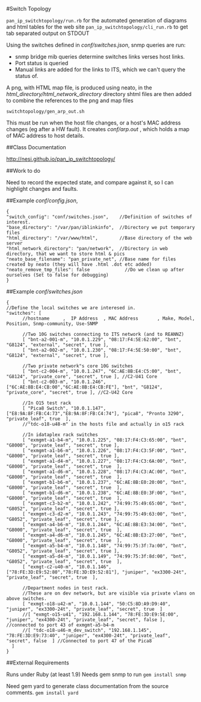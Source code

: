 #Switch Topology

`pan_ip_switchtopology/run.rb` for the automated generation of diagrams and html tables for the web site
`pan_ip_switchtopology/cli_run.rb` to get tab separated output on STDOUT

Using the switches defined in *conf/switches.json*, snmp queries are run:
* snmp bridge mib queries determine switches links verses host links.
* Port status is queried
* Manual links are added for the links to ITS, which we can't query the status of.

A png, with HTML map file, is produced using neato, in the *html_directory/html_network_directory* directory
shtml files are then added to combine the references to the png and map files

`switchtopology/gen_arp_out.sh`

This must be run when the host file changes, or a host's MAC address changes (eg after a HW fault).
It creates *conf/arp.out* , which holds a map of MAC address to host details.

##Class Documentation

http://nesi.github.io/pan_ip_switchtopology/

##Work to do

Need to record the expected state, and compare against it, so I can highlight changes and faults.

##Example *conf/config.json*, 
```
{
"switch_config": "conf/switches.json",    //Definition of switches of interest.
"base_directory": "/var/pan/iblinkinfo",  //Directory we put temporary files
"html_directory": "/var/www/html",        //Base directory of the web server
"html_network_directory": "pan/network",  //Directory in web directory, that we want to store html & pics
"neato_base_filename": "pan_private_net", //Base name for files created by neato (they will have .html .dot etc added)
"neato_remove_tmp_files": false             //Do we clean up after ourselves (Set to false for debugging)
}
```

##Example *conf/switches.json*
```
{
//Define the local switches we are interesed in.
"switches": [ 
	  //hostname     ,  IP Address  , MAC Address       , Make, Model,  Position, Snmp-community, Use-SNMP

	  //Two 10G switches connecting to ITS network (and to REANNZ)
	  [ "bnt-a2-001-m", "10.0.1.229", "08:17:F4:5E:62:00", "bnt", "G8124", "external", "secret", true ], 
	  [ "bnt-a2-002-m", "10.0.1.230", "08:17:F4:5E:50:00", "bnt", "G8124", "external", "secret", true ], 

	  //Two private network"s core 10G switches
	  [ "bnt-c2-004-m", "10.0.1.247", "6C:AE:8B:E4:C5:00", "bnt", "G8124", "private_core", "secret", true ], //C2-U41 Core
	  [ "bnt-c2-003-m", "10.0.1.246", ["6C:AE:8B:E4:CB:00","6C:AE:8B:E4:CB:FE"], "bnt", "G8124", "private_core", "secret", true ], //C2-U42 Core

	  //In O15 test rack
	  [ "Pica8 Switch", "10.0.1.147", ["E8:9A:8F:FB:C4:73","E8:9A:8F:FB:C4:74"], "pica8", "Pronto 3290", "private_leaf", true  ],
	  //"tdc-o18-u48-m" in the hosts file and actually in o15 rack

	  //In idataplex rack switches
	  [ "exmgmt-a1-b4-m", "10.0.1.225", "08:17:F4:C3:65:00", "bnt", "G8000", "private_leaf", "secret", true ],
	  [ "exmgmt-a1-b6-m", "10.0.1.226", "08:17:F4:C3:5F:00", "bnt", "G8000", "private_leaf", "secret", true ],
	  [ "exmgmt-a1-d4-m", "10.0.1.227", "08:17:F4:C3:6A:00", "bnt", "G8000", "private_leaf", "secret", true  ],
	  [ "exmgmt-a1-d6-m", "10.0.1.228", "08:17:F4:C3:AC:00", "bnt", "G8000", "private_leaf", "secret", true  ],
	  [ "exmgmt-b1-b6-m", "10.0.1.237", "6C:AE:8B:E0:20:00", "bnt", "G8000", "private_leaf", "secret", true  ],
	  [ "exmgmt-b1-d6-m", "10.0.1.238", "6C:AE:8B:E0:3F:00", "bnt", "G8000", "private_leaf", "secret", true  ],
	  [ "exmgmt-c3-b2-m", "10.0.1.242", "74:99:75:49:65:00", "bnt", "G8052", "private_leaf", "secret", true ],
	  [ "exmgmt-c3-d2-m", "10.0.1.243", "74:99:75:49:63:00", "bnt", "G8052", "private_leaf", "secret", true ],
	  [ "exmgmt-a4-b6-m", "10.0.1.244", "6C:AE:8B:E3:34:00", "bnt", "G8000", "private_leaf", "secret", true  ],
	  [ "exmgmt-a4-d6-m", "10.0.1.245", "6C:AE:8B:E3:27:00", "bnt", "G8000", "private_leaf", "secret", true  ],
	  [ "exmgmt-a5-b4-m", "10.0.1.148", "74:99:75:3f:7a:00", "bnt", "G8052", "private_leaf", "secret", true ],
	  [ "exmgmt-a5-d4-m", "10.0.1.149", "74:99:75:3f:8d:00", "bnt", "G8052", "private_leaf", "secret", true  ],
	  [ "exmgt-c2-u40-m", "10.0.1.146", ["78:FE:3D:E9:52:80","78:FE:3D:E9:52:81"], "juniper", "ex3300-24t", "private_leaf", "secret", true  ],
  
	  //Department nodes in test rack.
	  //These are on dev network, but are visible via private vlans on above switches.
	  [ "exmgt-o18-u42-m", "10.0.1.144", "50:C5:8D:A9:D9:40", "juniper", "ex3300-24t", "private_leaf", "secret", true  ]
	  //[ "exmgt-o15-u41", "192.168.1.144", "78:FE:3D:E9:5E:00", "juniper", "ex4300-24t", "private_leaf", "secret", false ], //connected to port 43 of exmgmt-a5-b4-m
	  //[ "tdc-o18-u46-m_dev_switch", "192.168.1.145", "78:FE:3D:E9:73:40", "juniper", "ex4300-24t", "private_leaf", "secret", false  ] //Connected to port 47 of the Pica8 
  ]
}
```

##External Requirements

Runs under Ruby (at least 1.9)
Needs gem snmp to run
  `gem install snmp`

Need gem yard to generate class documentation from the source comments.
  `gem install yard`

